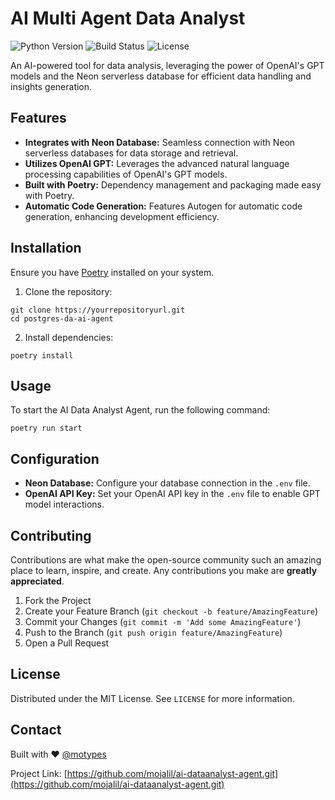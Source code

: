 # AI Multi Agent Data Analyst

![Python Version](https://img.shields.io/badge/python-3.12-blue.svg)
![Build Status](https://img.shields.io/badge/build-passing-brightgreen.svg)
![License](https://img.shields.io/badge/license-MIT-green.svg)

An AI-powered tool for data analysis, leveraging the power of OpenAI's GPT models and the Neon serverless database for efficient data handling and insights generation.

## Features

- **Integrates with Neon Database:** Seamless connection with Neon serverless databases for data storage and retrieval.
- **Utilizes OpenAI GPT:** Leverages the advanced natural language processing capabilities of OpenAI's GPT models.
- **Built with Poetry:** Dependency management and packaging made easy with Poetry.
- **Automatic Code Generation:** Features Autogen for automatic code generation, enhancing development efficiency.

## Installation

Ensure you have [Poetry](https://python-poetry.org/) installed on your system.

1. Clone the repository:
```
git clone https://yourrepositoryurl.git
cd postgres-da-ai-agent
```

2. Install dependencies:
```
poetry install
```

## Usage

To start the AI Data Analyst Agent, run the following command:

```
poetry run start
```

## Configuration

- **Neon Database:** Configure your database connection in the `.env` file.
- **OpenAI API Key:** Set your OpenAI API key in the `.env` file to enable GPT model interactions.

## Contributing

Contributions are what make the open-source community such an amazing place to learn, inspire, and create. Any contributions you make are **greatly appreciated**.

1. Fork the Project
2. Create your Feature Branch (`git checkout -b feature/AmazingFeature`)
3. Commit your Changes (`git commit -m 'Add some AmazingFeature'`)
4. Push to the Branch (`git push origin feature/AmazingFeature`)
5. Open a Pull Request

## License

Distributed under the MIT License. See `LICENSE` for more information.

## Contact

Built with ❤️ [@motypes](https://twitter.com/motypes)

Project Link: [https://github.com/mojalil/ai-dataanalyst-agent.git](https://github.com/mojalil/ai-dataanalyst-agent.git)
